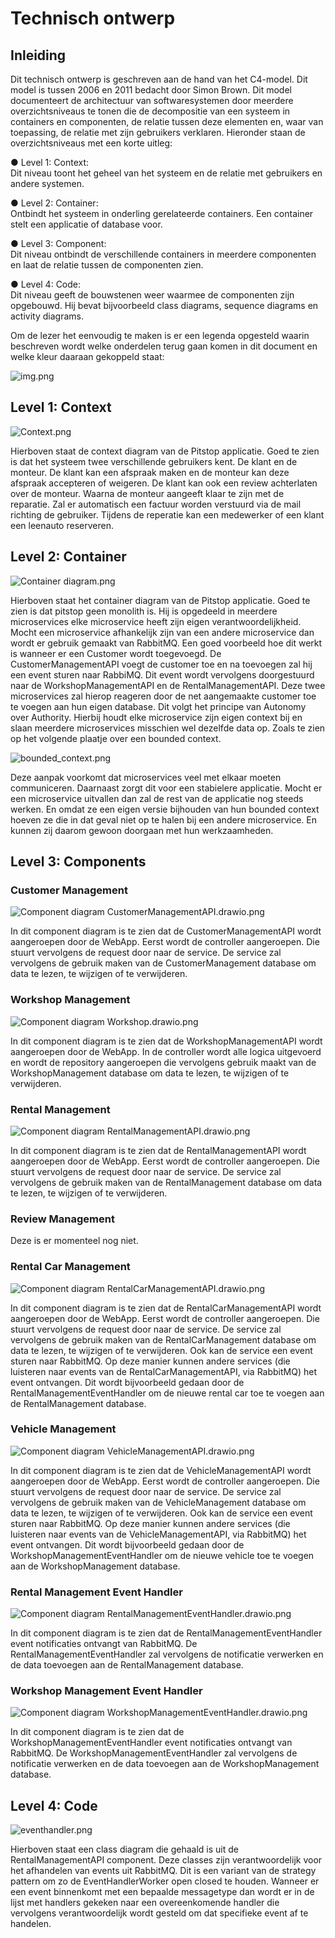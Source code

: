 ﻿# Technisch ontwerp
## Inleiding
Dit technisch ontwerp is geschreven aan de hand van het C4-model. Dit model is tussen
2006 en 2011 bedacht door Simon Brown. Dit model documenteert de architectuur van
softwaresystemen door meerdere overzichtsniveaus te tonen die de decompositie van een
systeem in containers en componenten, de relatie tussen deze elementen en, waar van
toepassing, de relatie met zijn gebruikers verklaren. Hieronder staan de overzichtsniveaus
met een korte uitleg:

● Level 1: Context: <br>
Dit niveau toont het geheel van het systeem en de relatie met
gebruikers en andere systemen.

● Level 2: Container: <br>
Ontbindt het systeem in onderling gerelateerde containers. Een
container stelt een applicatie of database voor.

● Level 3: Component: <br>
Dit niveau ontbindt de verschillende containers in meerdere
componenten en laat de relatie tussen de componenten zien.

● Level 4: Code: <br>
Dit niveau geeft de bouwstenen weer waarmee de componenten zijn
opgebouwd. Hij bevat bijvoorbeeld class diagrams, sequence diagrams en activity
diagrams.

Om de lezer het eenvoudig te maken is er een legenda opgesteld waarin beschreven wordt
welke onderdelen terug gaan komen in dit document en welke kleur daaraan gekoppeld
staat:

![img.png](img.png)

## Level 1: Context

![Context.png](images%2FContext.png)

Hierboven staat de context diagram van de Pitstop applicatie. Goed te zien is dat het systeem twee verschillende gebruikers kent.
De klant en de monteur. De klant kan een afspraak maken en de monteur kan deze afspraak accepteren of weigeren. 
De klant kan ook een review achterlaten over de monteur. Waarna de monteur aangeeft klaar te zijn met de reparatie. Zal
er automatisch een factuur worden verstuurd via de mail richting de gebruiker. Tijdens de reperatie kan een medewerker of een klant
een leenauto reserveren. 


## Level 2: Container
![Container diagram.png](images%2FContainer%20diagram.png)

Hierboven staat het container diagram van de Pitstop applicatie. Goed te zien is dat pitstop geen monolith is. Hij is
opgedeeld in meerdere microservices elke microservice heeft zijn eigen verantwoordelijkheid. Mocht een microservice afhankelijk
zijn van een andere microservice dan wordt er gebruik gemaakt van RabbitMQ. Een goed voorbeeld hoe dit werkt is wanneer er een Customer wordt
toegevoegd. De CustomerManagementAPI voegt de customer toe en na toevoegen zal hij een event sturen naar RabbiMQ. Dit event
wordt vervolgens doorgestuurd naar de WorkshopManagementAPI en de RentalManagementAPI. Deze twee microservices zal hierop reageren
door de net aangemaakte customer toe te voegen aan hun eigen database. Dit volgt het principe van Autonomy over Authority.
Hierbij houdt elke microservice zijn eigen context bij en slaan meerdere microservices misschien wel dezelfde data op. Zoals te zien
op het volgende plaatje over een bounded context.

![bounded_context.png](images%2Fbounded_context.png)

Deze aanpak voorkomt dat microservices veel met elkaar moeten communiceren. Daarnaast zorgt dit voor een stabielere applicatie.
Mocht er een microservice uitvallen dan zal de rest van de applicatie nog steeds werken. En omdat ze een eigen versie bijhouden
van hun bounded context hoeven ze die in dat geval niet op te halen bij een andere microservice. En kunnen zij daarom gewoon
doorgaan met hun werkzaamheden.

## Level 3: Components

### Customer Management

![Component diagram CustomerManagementAPI.drawio.png](images%2FComponent%20diagram%20CustomerManagementAPI.drawio.png)

In dit component diagram is te zien dat de CustomerManagementAPI wordt aangeroepen door de WebApp. Eerst wordt de controller aangeroepen. Die stuurt vervolgens de request door naar de service. De service zal vervolgens de gebruik maken van de CustomerManagement database om data te lezen, te wijzigen of te verwijderen.

### Workshop Management

![Component diagram Workshop.drawio.png](images%2FComponent%20diagram%20Workshop.drawio.png)

In dit component diagram is te zien dat de WorkshopManagementAPI wordt aangeroepen door de WebApp. In de controller wordt alle logica uitgevoerd en wordt de repository aangeroepen die vervolgens gebruik maakt van de WorkshopManagement database om data te lezen, te wijzigen of te verwijderen.

### Rental Management

![Component diagram RentalManagementAPI.drawio.png](images%2FComponent%20diagram%20RentalManagementAPI.drawio.png)

In dit component diagram is te zien dat de RentalManagementAPI wordt aangeroepen door de WebApp. Eerst wordt de controller aangeroepen. Die stuurt vervolgens de request door naar de service. De service zal vervolgens de gebruik maken van de RentalManagement database om data te lezen, te wijzigen of te verwijderen.

### Review Management

Deze is er momenteel nog niet.

### Rental Car Management

![Component diagram RentalCarManagementAPI.drawio.png](images%2FComponent%20diagram%20RentalCarManagementAPI.drawio.png)

In dit component diagram is te zien dat de RentalCarManagementAPI wordt aangeroepen door de WebApp. Eerst wordt de controller aangeroepen. Die stuurt vervolgens de request door naar de service. De service zal vervolgens de gebruik maken van de RentalCarManagement database om data te lezen, te wijzigen of te verwijderen. Ook kan de service een event sturen naar RabbitMQ. Op deze manier kunnen andere services (die luisteren naar events van de RentalCarManagementAPI, via RabbitMQ) het event ontvangen. Dit wordt bijvoorbeeld gedaan door de RentalManagementEventHandler om de nieuwe rental car toe te voegen aan de RentalManagement database.

### Vehicle Management

![Component diagram VehicleManagementAPI.drawio.png](images%2FComponent%20diagram%20VehicleManagementAPI.drawio.png)

In dit component diagram is te zien dat de VehicleManagementAPI wordt aangeroepen door de WebApp. Eerst wordt de controller aangeroepen. Die stuurt vervolgens de request door naar de service. De service zal vervolgens de gebruik maken van de VehicleManagement database om data te lezen, te wijzigen of te verwijderen. Ook kan de service een event sturen naar RabbitMQ. Op deze manier kunnen andere services (die luisteren naar events van de VehicleManagementAPI, via RabbitMQ) het event ontvangen. Dit wordt bijvoorbeeld gedaan door de WorkshopManagementEventHandler om de nieuwe vehicle toe te voegen aan de WorkshopManagement database.

### Rental Management Event Handler

![Component diagram RentalManagementEventHandler.drawio.png](images%2FComponent%20diagram%20RentalManagementEventHandler.drawio.png)

In dit component diagram is te zien dat de RentalManagementEventHandler event notificaties ontvangt van RabbitMQ. De RentalManagementEventHandler zal vervolgens de notificatie verwerken en de data toevoegen aan de RentalManagement database.

### Workshop Management Event Handler

![Component diagram WorkshopManagementEventHandler.drawio.png](images%2FComponent%20diagram%20WorkshopManagementEventHandler.drawio.png)

In dit component diagram is te zien dat de WorkshopManagementEventHandler event notificaties ontvangt van RabbitMQ. De WorkshopManagementEventHandler zal vervolgens de notificatie verwerken en de data toevoegen aan de WorkshopManagement database.

## Level 4: Code
![eventhandler.png](images%2Feventhandler.png)

Hierboven staat een class diagram die gehaald is uit de RentalManagementAPI component. Deze classes zijn verantwoordelijk
voor het afhandelen van events uit RabbitMQ. Dit is een variant van de strategy pattern om zo de
EventHandlerWorker open closed te houden. Wanneer er een event binnenkomt met een bepaalde messagetype dan wordt er in de
lijst met handlers gekeken naar een overeenkomende handler die vervolgens verantwoordelijk wordt gesteld om dat specifieke
event af te handelen.